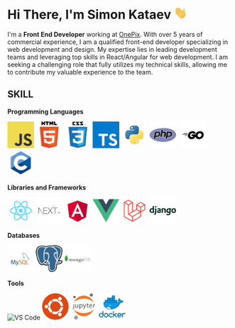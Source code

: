 <h1>Hi There, I'm Simon Kataev <img  src="https://raw.githubusercontent.com/ABSphreak/ABSphreak/master/gifs/Hi.gif" width="30px"></h1>

I'm a **Front End Developer** working at [OnePix](https://onepix.net/). With over 5 years of commercial experience, I am a qualified front-end developer specializing in web development and design. My expertise lies in leading development teams and leveraging top skills in React/Angular for web development. I am seeking a challenging role that fully utilizes my technical skills, allowing me to contribute my valuable experience to the team.

## SKILL

**Programming Languages**

<img alt="JS" title="JavaScript" width="60px" src="https://raw.githubusercontent.com/github/explore/master/topics/javascript/javascript.png">&nbsp;<img title="Docker" alt="Docker" width="60px" src="https://raw.githubusercontent.com/github/explore/master/topics/html/html.png">&nbsp;<img title="Docker" alt="Docker" width="60px" src="https://raw.githubusercontent.com/github/explore/master/topics/css/css.png">&nbsp;<img alt="Typescript" title="Typescript" width="60px" src="https://raw.githubusercontent.com/github/explore/main/topics/typescript/typescript.png">&nbsp;<img title="Python" alt="Python" width="60px" src="https://raw.githubusercontent.com/github/explore/master/topics/python/python.png" />&nbsp;<img title="PHP" alt="PHP" width="60px" src="https://raw.githubusercontent.com/github/explore/master/topics/php/php.png">&nbsp;
<img title="Go" alt="Go" width="60px" src="https://raw.githubusercontent.com/github/explore/main/topics/go/go.png">&nbsp;<img title="C" alt="C" width="60px" src="https://raw.githubusercontent.com/github/explore/master/topics/c/c.png">

**Libraries and Frameworks**

<img title="Docker" alt="Docker" width="60px" src="https://raw.githubusercontent.com/github/explore/master/topics/react/react.png">&nbsp;<img title="Docker" alt="Docker" width="60px" src="https://raw.githubusercontent.com/github/explore/master/topics/nextjs/nextjs.png">&nbsp;<img title="Docker" alt="Docker" width="60px" src="https://raw.githubusercontent.com/github/explore/master/topics/angular/angular.png">&nbsp;<img title="Docker" alt="Docker" width="60px" src="https://raw.githubusercontent.com/github/explore/master/topics/vue/vue.png">&nbsp;<img title="Docker" alt="Docker" width="60px" src="https://raw.githubusercontent.com/github/explore/master/topics/laravel/laravel.png">&nbsp;<img title="Docker" alt="Docker" width="60px" src="https://raw.githubusercontent.com/github/explore/master/topics/django/django.png">

**Databases**

<img title="SQL" alt="SQL" width="60px" src="https://raw.githubusercontent.com/github/explore/master/topics/mysql/mysql.png">&nbsp;<img title="SQL" alt="SQL" width="60px" src="https://raw.githubusercontent.com/github/explore/master/topics/postgresql/postgresql.png">&nbsp;<img title="SQL" alt="SQL" width="60px" src="https://raw.githubusercontent.com/github/explore/master/topics/mongodb/mongodb.png">

**Tools**

<img title="VS Code" alt="VS Code" width="60px" src="https://img.icons8.com/fluent/48/000000/visual-studio-code-2019.png">&nbsp;<img title="Ubuntu" alt="Ubuntu" width="60px" src="https://raw.githubusercontent.com/github/explore/master/topics/ubuntu/ubuntu.png">&nbsp;<img title="Jupyter Notebook" alt="Jupyter" width="60px" src="https://raw.githubusercontent.com/github/explore/master/topics/jupyter-notebook/jupyter-notebook.png">&nbsp;<img title="Docker" alt="Docker" width="60px" src="https://raw.githubusercontent.com/github/explore/master/topics/docker/docker.png">

<br>
